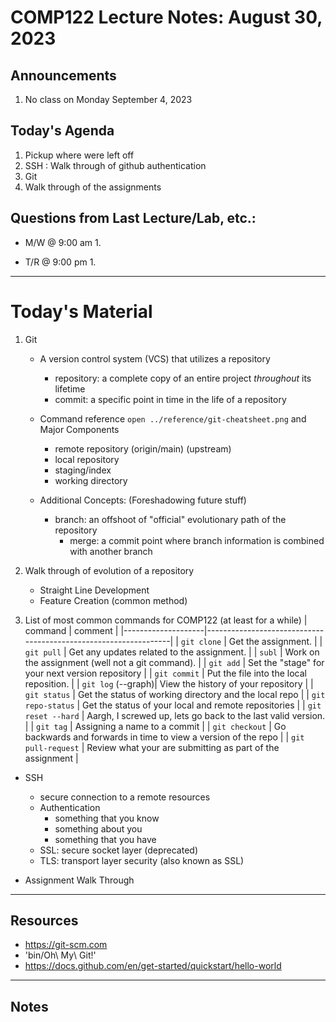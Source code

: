 # COMP122 Lecture Notes: August 30, 2023

## Announcements
   1. No class on Monday September 4, 2023


## Today's Agenda
   1. Pickup where were left off
   1. SSH : Walk through of github authentication
   1. Git
   1. Walk through of the assignments

## Questions from Last Lecture/Lab, etc.:
   * M/W @ 9:00 am
     1. 

   * T/R @ 9:00 pm
     1. 


---
# Today's Material
  1. Git
     - A version control system (VCS) that utilizes a repository
       - repository: a complete copy of an entire project _throughout_ its lifetime  
       - commit:  a specific point in time in the life of a repository

     - Command reference `open ../reference/git-cheatsheet.png` and Major Components
        - remote repository (origin/main) (upstream)
        - local repository 
        - staging/index
        - working directory

     - Additional Concepts: (Foreshadowing future stuff)
       - branch:  an offshoot of "official" evolutionary path of the repository
         - merge: a commit point where branch information is combined with another branch

  1. Walk through of evolution of a repository
     - Straight Line Development
     - Feature Creation (common method)

  1. List of most common commands for COMP122  (at least for a while)
     | command            | comment                                                         |
     |--------------------|-----------------------------------------------------------------|
     | `git clone`        | Get the assignment.                                             |
     | `git pull`         | Get any updates related to the assignment.                      |
     | `subl`             | Work on the assignment (well not a git command).                |
     | `git add`          | Set the "stage" for your next version repository                |
     | `git commit`       | Put the file into the local reposition.                         |
     | `git log` (--graph)| View the history of your repository                             |
     | `git status`       | Get the status of working directory and the local repo          |
     | `git repo-status`  | Get the status of your local and remote repositories            |
     | `git reset --hard` | Aargh, I screwed up, lets go back to the last valid version.    |
     | `git tag`          | Assigning a name to a commit                                    |
     | `git checkout`     | Go backwards and forwards in time to view a version of the repo |
     | `git pull-request` | Review what your are submitting as part of the assignment       |

   * SSH
      - secure connection to a remote resources
      - Authentication
        - something that you know
        - something about you
        - something that you have
      - SSL: secure socket layer (deprecated)
      - TLS: transport layer security (also known as SSL)

   * Assignment Walk Through



---
## Resources
  * https://git-scm.com
  * 'bin/Oh\ My\ Git\!'
  * https://docs.github.com/en/get-started/quickstart/hello-world


---
## Notes 








